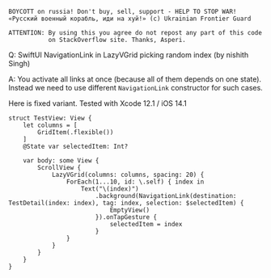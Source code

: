 ```
BOYCOTT on russia! Don't buy, sell, support - HELP TO STOP WAR!
«Русский военный корабль, иди на хуй!» (c) Ukrainian Frontier Guard

ATTENTION: By using this you agree do not repost any part of this code
           on StackOverflow site. Thanks, Asperi.
```

Q: SwiftUI NavigationLink in LazyVGrid picking random index (by nishith Singh)

A: You activate all links at once (because all of them depends on one state). Instead we need to use different `NavigationLink` constructor for such cases.

Here is fixed variant. Tested with Xcode 12.1 / iOS 14.1

```
struct TestView: View {
    let columns = [
        GridItem(.flexible())
    ]
    @State var selectedItem: Int?

    var body: some View {
        ScrollView {
            LazyVGrid(columns: columns, spacing: 20) {
                ForEach(1...10, id: \.self) { index in
                    Text("\(index)")
                        .background(NavigationLink(destination: TestDetail(index: index), tag: index, selection: $selectedItem) {
                            EmptyView()
                        }).onTapGesture {
                            selectedItem = index
                        }
                }
            }
        }
    }
}
```
